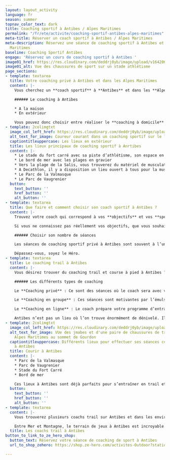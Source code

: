 ```yaml
---
layout: layout_activity
language: fr
season: summer
topnav_color_text: dark
title: Coaching sportif à Antibes / Alpes Maritimes
permalink: "/fr/ete/activite/coaching-sportif-antibes-alpes-maritimes"
meta-title: Réserver un coach sportif à Antibes / Alpes Maritimes
meta-description: Réservez une séance de coaching sportif à Antibes et dans les Alpes
  Maritimes
baseline: Coaching Sportif Antibes
engage: 'Réservez un cours de coaching sportif à Antibes '
image01_href: https://res.cloudinary.com/deddrj0yb/image/upload/v1642062841/website/Coaching/Yann_3_z49tq1.jpg
image01_alt: Vue des chaussures de sport sur un stade athlétisme
page_sections:
- template: textarea
  title: Votre coaching privé à Antibes et dans les Alpes Maritimes
  content: |-
    Vous cherchez un **coach sportif** à **Antibes** et dans les **Alpes Maritimes** afin d’avoir des séances de coaching privé ? Vous cherchez une personne qualifiée qui vous accompagne et vous motive ? Le coach sportif vous donne toutes les clés en main afin de programmer vos séances, le **matériel**. Vous avez seulement besoin de venir en tenue.

    ###### Le coaching à Antibes

    * A la maison
    * En extérieur

    Vous pouvez donc choisir entre réaliser le **coaching à domicile** ou en **extérieur**. À Antibes et dans les Alpes Maritimes, on profite généralement du soleil et de la température idéale même en hiver. Vous trouverez différents lieux parfait pour retrouver un coach et vous **entraîner**. Que ce soit pour **courir**, pour faire de la **musculation** ou du **renforcement musculaire**, il y a de nombreux espaces qui seront parfaits. Et surtout, vous pourrez profiter d’un cadre idyllique entre mer et montagnes.
- template: 2colimgtxt
  image_col_left_href: https://res.cloudinary.com/deddrj0yb/image/upload/v1643294098/website/Coaching/IMG_20201022_150218_ek4t5r.jpg
  alt_text_for_image: Coureur courant dans un coaching sportif sur le littotal d'Antibes
  captiontitleuppercase: Les lieux en extérieur
  title: Les lieux principaux de coaching sportif à Anrtibes
  content: |-
    * Le stade du fort carré avec sa piste d’athlétisme, son espace en herbe au milieu et ses escaliers juste à côté. Il y a aussi un chemin qui fait le tour du fort qui est pourvue de bancs. Un lieu parfait pour s’entraîner
    * Le bord de mer avec les plages en gravier
    * Vers la plage de la Salis, vous trouverez du matériel de musculation à disposition
    * A Decathlon, il y a disposition un lieu ouvert à tous pour la musculation et le fitness
    * Le Parc de la Valmasque
    * Le Parc de Vaugrenier
  button:
    text_button: ''
    href_button: ''
    alt_button: ''
- template: textarea
  title: Que faire et comment choisir son coach sportif à Antibes ?
  content: |-
    Trouvez votre coach qui correspond à vos **objectifs** et vos **spécificités**. En fonction de ce que vous recherchez, chaque coach sera plus ou moins spécialisé pour vous. Vous pourrez le savoir directement dans la présentation des coachs.

    Si vous ne connaissez pas réellement vos objectifs, que vous souhaitez juste un **accompagnement sportif**, le coach vous aidera à trouver directement vos marques. Si vous désirez quelque chose de très spécifique, il est aussi important de bien le signaler au coach afin qu’il prépare en amont la ou les séances.

    ###### Choisir son nombre de séances

    Les séances de coaching sportif privé à Antibes sont souvent à l’unité, mais certains coachs proposent plusieurs séances telles que des carnets de 10 séances à des prix réduits. Si vous désirez vraiment progresser, avoir un réel impact physique et physiologique, réussir votre défi, il est préférable de prendre plusieurs séances.

    Dépassez-vous, soyez le Héro.
- template: textarea
  title: Le coaching trail à Antibes
  content: |-
    Vous désirez trouver du coaching trail et course à pied à Antibes ?Vous pouvez choisir différentes options pour être coaché à Antibes et vous entraîner en Trail. En fonction de vos objectifs et de vos attentes, vous pourrez vous orienter sur différentes options.

    ###### Les différents types de coaching

    Le **Coaching privé** : Ce sont des séances où le coach sera avec vous tout au long de la séance afin de travailler uniquement avec vous.

    Le **Coaching en groupe** : Ces séances sont motivantes par l’émulsion du groupe et permettent d’avoir plus d’échange, de rencontre. Ce sont généralement des séances à thèmes avec des axes spécifiques à travailler tel que VMA – Seuil – Travail en côte – Proprio – Allures …

    Le **Coaching en ligne** : Le coach prépare votre programme d’entraînement que vous suivez via une application ou google drive. Vous faites un retour de vos séances ensuite afin d’avoir le retour de vos ressentis. C’est le meilleur moyen d’avoir une personne qui vous suit tout au long dans un accompagnement de projet et d’entraînement de trail.

    Antibes n’est pas un lieu où l’on trouve énormément de dénivelé. Il y en a très peu même. Les montées restent courtes, mais on trouve des chemins vallonnés et des parcs. Ce qui est surtout intéressant, c’est qu’à 30 mn de voiture, vous avez les Préalpes d’Azur. À partir de là vous pouvez avoir des montées de plus de 1000D+ avec des sentiers techniques.
- template: 2colimgtxt
  image_col_left_href: https://res.cloudinary.com/deddrj0yb/image/upload/v1643111394/website/Conseil%20Equiepement/IMG_20200608_193006_btxb0l.jpg
  alt_text_for_image: VUe des jmabes et d'une paire de chaussures de trail dans les
    Alpes Maritimes au sommet de Gourdon
  captiontitleuppercase: Différents lieux pour effectuer ses séances coaching Trail
    à Antibes
  title: Courir à Antibes
  content: |-
    * Parc de la Valmasque
    * Parc de Vaugrenier
    * Stade du Fort Carré
    * Bord de mer

    Ces lieux à Antibes sont déjà parfaits pour s’entraîner en trail et en course à pied. Il y a de quoi travailler sa vitesse, son explosivité, faire du travail de Up//Down, du travail en escalier et sur banc…
  button:
    text_button: ''
    href_button: ''
    alt_button: ''
- template: textarea
  content: |-
    Vous trouverez plusieurs coachs trail sur Antibes et dans les environs (Alpes-Maritimes 06). Chacun apporte sa propre méthode et sa vision du trail. Il est important alors pour vous de choisir le coach qui vous correspond le mieux par rapport à sa façon de travailler. Son expérience, son expertise, son état d’esprit et sa pédagogie sont importants à connaître. Il est crucial que vous définissiez dès le départ vos désirs, vos objectifs et vos projets afin de savoir avec le coach où aller et surtout comment y aller.

    Entre Mer et Montagne, le terrain de jeux à Antibes est incroyable. Partez à l’assaut des sentiers, trouver votre coach de trail à Antibes afin de progresser et d’atteindre vos objectifs.
  title: Les coachs trail à Antibes
button_to_link_to_ze_hero_shop:
  button_text: Réservez votre séance de coaching de sport à Antibes
  url_to_shop_zehero: https://shop.ze-hero.com/activites-Outdoor?station=Antibes&calessonstype=all&catypegenderlistsummer=all&calessonsactivitytype=Coaching&start-date=

---
```

